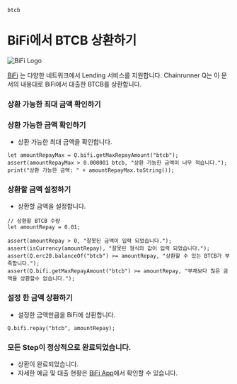 ```meta-Currency
btcb
```

# BiFi에서 BTCB 상환하기

![BiFi Logo](https://s3.ap-northeast-2.amazonaws.com/thebifrost.io/home/bifi/bifi_logo.svg)

[BiFi](https://bifi.finance/) 는 다양한 네트워크에서 Lending 서비스를 지원합니다.
Chainrunner Q는 이 문서의 내용대로 BiFi에서 대출한 BTCB를 상환합니다.

### 상환 가능한 최대 금액 확인하기

### 상환 가능한 금액 확인하기

- 상환 가능한 최대 금액을 확인합니다.

```output-Dynamic
let amountRepayMax = Q.bifi.getMaxRepayAmount("btcb");
assert(amountRepayMax > 0.000001 btcb, "상환 가능한 금액이 너무 적습니다.");
print("상환 가능한 금액: " + amountRepayMax.toString());
```

### 상환할 금액 설정하기

- 상환할 금액을 설정합니다.

```input BTCB
// 상환할 BTCB 수량
let amountRepay = 0.01;
```

```input-Verify
assert(amountRepay > 0, "잘못된 금액이 입력 되었습니다.");
assert(isCurrency(amountRepay), "잘못된 형식의 값이 입력 되었습니다.");
assert(Q.erc20.balanceOf("btcb") >= amountRepay, "상환할 수 있는 BTCB가 부족합니다.");
assert(Q.bifi.getMaxRepayAmount("btcb") >= amountRepay, "부채보다 많은 금액을 상환할수 없습니다.");
```

### 설정 한 금액 상환하기

- 설정한 금액만큼을 BiFi에 상환합니다.

```taster
Q.bifi.repay("btcb", amountRepay);
```

### 모든 Step이 정상적으로 완료되었습니다.

- 상환이 완료되었습니다.
- 자세한 예금 및 대출 현황은 [BiFi App](https://app.bifi.finance/)에서 확인할 수 있습니다.
